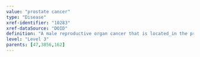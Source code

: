 ```yaml
---
value: "prostate cancer"
type: "Disease"
xref-identifier: "10283"
xref-dataSource: "DOID"
definition: "A male reproductive organ cancer that is located_in the prostate.|Xref MGI.OMIM mapping confirmed by DO. [SN]."
level: "Level 3"
parents: [47,3856,162]
---
```

